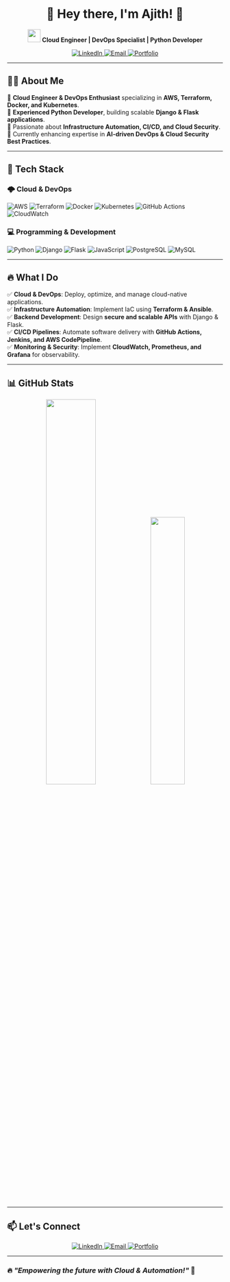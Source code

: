 <h1 align="center">🚀 Hey there, I'm Ajith! 👋</h1>

<p align="center">
  <img src="https://media.giphy.com/media/hvRJCLFzcasrR4ia7z/giphy.gif" width="30px"/>
  <b>Cloud Engineer | DevOps Specialist | Python Developer</b>
</p>

<p align="center">
  <a href="https://www.linkedin.com/in/ajithkumar2109">
    <img src="https://img.shields.io/badge/LinkedIn-AjithKumar-blue?style=flat&logo=linkedin" alt="LinkedIn">
  </a>
  <a href="mailto:ajithkumar63073@gmail.com">
    <img src="https://img.shields.io/badge/Email-ajithkumar63073@gmail.com-red?style=flat&logo=gmail" alt="Email">
  </a>
  <a href="https://ajithkumarportfolio21.netlify.app">
    <img src="https://img.shields.io/badge/Portfolio-ajith.dev-green?style=flat&logo=web" alt="Portfolio">
  </a>
</p>

---

## 👨‍💻 About Me  
🔹 **Cloud Engineer & DevOps Enthusiast** specializing in **AWS, Terraform, Docker, and Kubernetes**.  
🔹 **Experienced Python Developer**, building scalable **Django & Flask applications**.  
🔹 Passionate about **Infrastructure Automation, CI/CD, and Cloud Security**.  
🔹 Currently enhancing expertise in **AI-driven DevOps & Cloud Security Best Practices**.  

---

## 🚀 Tech Stack  

### 🌩️ Cloud & DevOps  
![AWS](https://img.shields.io/badge/AWS-232F3E?style=for-the-badge&logo=amazon-aws&logoColor=white)
![Terraform](https://img.shields.io/badge/Terraform-7B42BC?style=for-the-badge&logo=terraform&logoColor=white)
![Docker](https://img.shields.io/badge/Docker-2496ED?style=for-the-badge&logo=docker&logoColor=white)
![Kubernetes](https://img.shields.io/badge/Kubernetes-326CE5?style=for-the-badge&logo=kubernetes&logoColor=white)
![GitHub Actions](https://img.shields.io/badge/GitHub_Actions-2088FF?style=for-the-badge&logo=github-actions&logoColor=white)
![CloudWatch](https://img.shields.io/badge/AWS_CloudWatch-FF9900?style=for-the-badge&logo=amazonaws&logoColor=white)

### 💻 Programming & Development  
![Python](https://img.shields.io/badge/Python-3776AB?style=for-the-badge&logo=python&logoColor=white)
![Django](https://img.shields.io/badge/Django-092E20?style=for-the-badge&logo=django&logoColor=white)
![Flask](https://img.shields.io/badge/Flask-000000?style=for-the-badge&logo=flask&logoColor=white)
![JavaScript](https://img.shields.io/badge/JavaScript-F7DF1E?style=for-the-badge&logo=javascript&logoColor=black)
![PostgreSQL](https://img.shields.io/badge/PostgreSQL-316192?style=for-the-badge&logo=postgresql&logoColor=white)
![MySQL](https://img.shields.io/badge/MySQL-005C84?style=for-the-badge&logo=mysql&logoColor=white)

---

## 🔥 What I Do  
✅ **Cloud & DevOps**: Deploy, optimize, and manage cloud-native applications.  
✅ **Infrastructure Automation**: Implement IaC using **Terraform & Ansible**.  
✅ **Backend Development**: Design **secure and scalable APIs** with Django & Flask.  
✅ **CI/CD Pipelines**: Automate software delivery with **GitHub Actions, Jenkins, and AWS CodePipeline**.  
✅ **Monitoring & Security**: Implement **CloudWatch, Prometheus, and Grafana** for observability.  

---

## 📊 GitHub Stats  
<p align="center">
  <img src="https://github-readme-streak-stats.herokuapp.com?user=ajith&theme=radical&hide_border=true" width="48%">
  <img src="https://github-readme-stats.vercel.app/api/top-langs/?username=ajith&layout=compact&theme=radical&hide_border=true" width="40%">
</p>

---

## 📫 Let's Connect  
<p align="center">
  <a href="https://www.linkedin.com/in/ajithkumar2109">
    <img src="https://img.shields.io/badge/LinkedIn-AjithKumar-blue?style=for-the-badge&logo=linkedin" alt="LinkedIn">
  </a>
  <a href="mailto:ajithkumar63073@gmail.com">
    <img src="https://img.shields.io/badge/Email-ajithkumar63073@gmail.com-red?style=for-the-badge&logo=gmail" alt="Email">
  </a>
  <a href="https://ajithkumarportfolio21.netlify.app">
    <img src="https://img.shields.io/badge/Portfolio-ajith.dev-green?style=for-the-badge&logo=web" alt="Portfolio">
  </a>
</p>

---

### 🔥 *"Empowering the future with Cloud & Automation!"* 🚀
